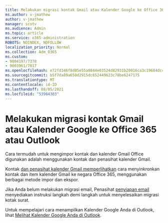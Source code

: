 ```yaml
---
title: Melakukan migrasi kontak Gmail atau Kalender Google ke Office 365 atau Outlook
ms.author: v-jmathew
author: v-jmathew
manager: scotv
ms.audience: Admin
ms.topic: article
ms.service: o365-administration
ROBOTS: NOINDEX, NOFOLLOW
localization_priority: Normal
ms.collection: Adm_O365
ms.custom:
- 9004197/7378
- 9003961/7017
ms.openlocfilehash: e72fd346f8d05e55a0844e03524d82931b20016ca3c19684dc4cd12f3df621a3
ms.sourcegitcommit: b5f7da89a650d2915dc652449623c78be6247175
ms.translationtype: MT
ms.contentlocale: id-ID
ms.lasthandoff: 08/05/2021
ms.locfileid: "53964303"
---
```

# <a name="migrate-gmail-contacts-or-google-calendars-to-office-365-or-outlook"></a>Melakukan migrasi kontak Gmail atau Kalender Google ke Office 365 atau Outlook

Cara termudah untuk mengimpor kontak dan kalender Gmail Office digunakan adalah menggunakan kontak dan penasihat kalender Gmail.

Kontak [dan penasihat kalender Gmail memperlihatkan](https://go.microsoft.com/fwlink/?linkid=2134386) cara menyinkronkan kontak dan item kalender Gmail ke negara Office 365, menggunakan berbagai metode impor dan ekspor.

Jika Anda belum melakukan migrasi email, Penasihat [penyiapan email](https://go.microsoft.com/fwlink/?linkid=2133951) menyediakan instruksi langkah demi langkah untuk menyelesaikan migrasi kotak surat.

Untuk mempelajari cara menampilkan Kalender Google Anda di Outlook, lihat [Melihat Kalender Google Anda di Outlook](https://go.microsoft.com/fwlink/?linkid=2083939).

